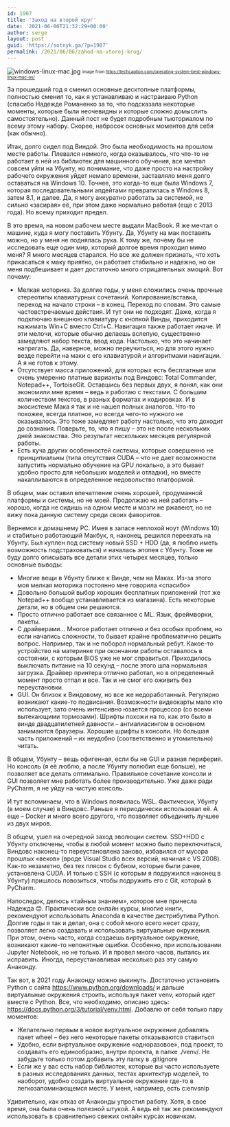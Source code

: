 ```yaml
---
id: 1907
title: 'Заход на второй круг'
date: '2021-06-06T21:32:29+00:00'
author: serge
layout: post
guid: 'https://sotnyk.ga/?p=1907'
permalink: /2021/06/06/zahod-na-vtoroj-krug/
---
```


![windows-linux-mac.jpg](https://sotnyk.github.io/wp-content/uploads/2021/06/windows-linux-mac.jpg) 
<sub><sup>image from https://techcaption.com/operating-system-best-windows-linux-mac-os/</sup></sub>

За прошедший год я сменил основные десктопные платформы, полностью сменил то, как я устанавливаю и настраиваю Python (спасибо Надежде Романенко за то, что подсказала некоторые моменты, которые были неочевидны и которые сложно домыслить самостоятельно). Данный пост не будет подробным тьюториалом по всему этому набору. Скорее, набросок основных моментов для себя (как обычно).

Итак, долго сидел под Виндой. Это была необходимость на прошлом месте работы. Плевался немного, когда оказывалось, что что-то не работает в ней из библиотек для машинного обучения, все мечтал совсем уйти на Убунту, но понимание, что даже просто на настройку рабочего окружения уйдет немало времени, заставляло меня долго оставаться на Windows 10. Точнее, это когда-то еще была Windows 7, которая последовательными апдейтами превратилась в Windows 8, затем 8.1, и далее. Да, я могу аккуратно работать за системой, не сильно «засирая» её, при этом даже нормально работая (еще с 2013 года). Но всему приходит предел.

В это время, на новом рабочем месте выдали MacBook. Я же мечтал о машине, куда я могу поставить Убунту. Да, Убунту на мак поставить можно, но у меня не поднялась рука. К тому же, почему бы не исследовать еще один мир, который долгое время проходил мимо меня? Я много месяцев старался. Но все же должен признать, что хоть прикасаться к маку приятно, он работает стабильно и надежно, но он меня подбешивает и дает достаточно много отрицательных эмоций. Вот почему:

- Мелкая моторика. За долгие годы, у меня сложились очень прочные стереотипы клавиатурных сочетаний. Копирование/вставка, переход на начало строки – в конец. Переход по словам. Это самые частовстречаемые действия. И тут они не подходят. Даже, когда я подключаю внешнюю клавиатуру с кнопкой Винды, приходится нажимать Win+C вместо Ctrl+C. Навигация также работает иначе. И эти мелочи, которые обычно делаешь вслепую, существенно замедляют набор текста, ввод кода. Настолько, что это начинает напрягать. Да, наверное, можно переучиться, но для этого нужно везде перейти на маки с его клавиатурой и алгоритмами навигации. А я не готов к этому.
- Отсутствует масса приложений, для которых есть бесплатные или очень умеренно платные варианты под Виндовс: Total Commander, Notepad++, TortoiseGit. Оставшись без первых двух, я понял, как они экономили мне время – ведь я работаю с текстами. С большим количеством текстов, в разных форматах и кодировках. И в экосистеме Мака я так и не нашел полных аналогов. Что-то похожее, всегда платное, но всегда чего-то нужного не оказывалось. Это тоже замедляет работу настолько, что это доходит до сознания. Поверьте, то, что я пишу – это не после нескольких дней знакомства. Это результат нескольких месяцев регулярной работы.
- Есть куча других особенностей системы, которые совершенно не принципиальны (типа отсутствия CUDA – что не дает возможности запустить нормально обучение на GPU локально, а это бывает удобно просто для небольших моделей и отладки), но вместе накапливаются в определенное недовольство платформой.

В общем, мак оставил впечатление очень хорошей, продуманной платформы и системы, но не моей. Продолжаю на ней работать – хорошо, когда не сидишь на одном месте и мозги не ржавеют, но не вижу пока данную систему среди своих фаворитов.

Вернемся к домашнему PC. Имея в запасе неплохой ноут (Windows 10) и стабильно работающий Макбук, я, наконец, решился переехать на Убунту. Был куплен под систему новый SSD + HDD (да, я люблю иметь возможность подстраховаться) и началась эпопея с Убунту. Тоже не буду долго описывать все детали этих четырех месяцев, только основные выводы:

- Многие вещи в Убунту ближе к Винде, чем на Маках. Из-за этого моя мелкая моторика постоянно мне говорила «спасибо»
- Довольно большой выбор хороших бесплатных приложений (тот же Notepad++ вообще устанавливается из магазина). Есть некоторые детали, но в общем они решаются.
- Просто отлично работает все связанное с ML. Язык, фреймворки, пакеты.
- С драйверами… Многое работает отлично и без особых проблем, но если начались сложности, то бывает крайне проблематично решить вопрос. Например, так и не поборол нормальный ребут. Какое-то устройство на материнке при окончании работы оставалось в состоянии, с которым BIOS уже не мог справиться. Приходилось выключать питание на 10 секунд – после этого шла нормальная загрузка. Драйвер принтера отлично работал, но в определенный момент просто отпал и все. Так и не смог его оживить без переустановки.
- GUI. Он близок к Виндовому, но все же недоработанный. Регулярно возникают какие-то подвисания. Возможности видеокарты мало кто использует, зато очень интенсивно юзается процессор (со всеми вытекающими тормозами). Шрифты похожи на то, как это было в винде двадцатилетней давности – антиалиасингом в основном занимаются браузеры. Хорошие шрифты в консоли. Но большая часть приложений – их неудобно (соответственно и утомительно) читать.

В общем, Убунту – вещь офигенная, если бы не GUI и разная периферия. Но консоль (я её люблю, а после Убунту полюбил еще больше), не позволяет все делать оптимально. Правильное сочетание консоли и GUI позволяет мне работать более производительно. Уже даже ради PyCharm, я не уйду на чистую консоль.

И тут вспоминаем, что в Windows появилась WSL. Фактически, Убунту (в моем случае) в Виндовс. Раньше я периодически использовал её. А еще – Docker и много всего другого, что позволяет объединить лучшее из двух миров.

В общем, ушел на очередной заход эволюции систем. SSD+HDD с Убунту отключены, чтобы в любой момент можно было переключиться, Виндовс наконец-то переустановлена заново, избавился от мусора прошлых «веков» (вроде Visual Studio всех версий, начиная с VS 2008). Как-то незаметно, без тех плясок с бубном, которые были ранее, установлена CUDA. И только с SSH (с которым я подружился наконец в Убунту) пришлось повозиться, чтобы подружить его с Git, который в PyCharm.

Напоследок, делюсь «тайным знанием», которое мне принесла Надежда 😊. Практически все онлайн курсы, многие книги, рекомендуют использовать Anaconda в качестве дистрибутива Python. Долгие годы я так и делал, она с собой много всего несет сразу, позволяет легко создавать и использовать виртуальные окружения. При этом, очень часто, когда создаешь виртуальное окружение, возникают какие-то непонятные ошибки. Особенно, при использовании Jupyter Notebook, но не только. И я провел много часов, пытаясь их исправить. Иногда, переустанавливая несколько раз эту самую Анаконду.

Так вот, в 2021 году Анаконду можно выкинуть. Достаточно установить Python с сайта <https://www.python.org/downloads/> и дальше виртуальные окружения строить, используя пакет venv, который идет вместе с Python. Все, что необходимо, описано здесь: <https://docs.python.org/3/tutorial/venv.html>. Добавлю от себя только пару моментов:

- Желательно первым в новое виртуальное окружение добавлять пакет wheel – без него некоторые пакеты отказываются ставиться
- Удобно, если виртуальное окружение «одноразовое», под проект, то создавать его единообразно, внутри проекта, в папке ./venv/. Не забудьте только потом добавить эту папку в .gitignore
- Если же у вас есть набор библиотек, которые вы часто используете в разных исследованиях данных, тестах архитектур моделей, то наоборот, удобно создать виртуальное окружение где-то в легкозапоминающемся месте. У меня, например, есть c:envsnlp

Удивительно, как отказ от Анаконды упростил работу. Хотя, в свое время, она была очень полезной штукой. А ведь её так же рекомендуют использовать в сравнительно свежих онлайн курсах новичкам.